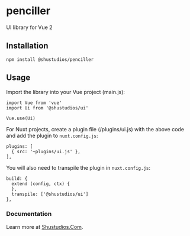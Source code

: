 # penciller
UI library for Vue 2

## Installation
```
npm install @shustudios/penciller
```

## Usage
Import the library into your Vue project (main.js):
```
import Vue from 'vue'
import Ui from '@shustudios/ui'

Vue.use(Ui)
```

For Nuxt projects, create a plugin file (/plugins/ui.js) with the above code and add the plugin to `nuxt.config.js`:

```
plugins: [
  { src: '~plugins/ui.js' },
],
```

You will also need to transpile the plugin in `nuxt.config.js`:

```
build: {
  extend (config, ctx) {
  },
  transpile: ['@shustudios/ui']
},
  ```


### Documentation
Learn more at [Shustudios.Com](https://shustudios.com/penciller/).
